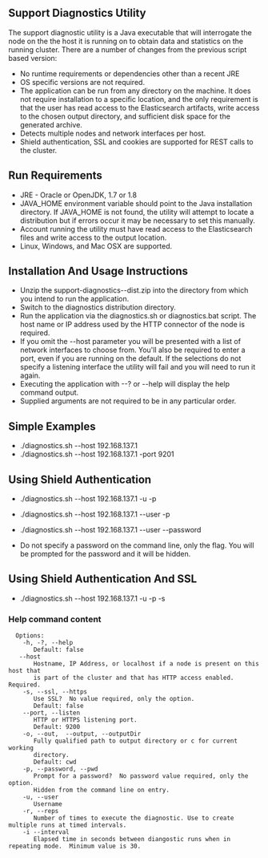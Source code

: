 ## Support Diagnostics Utility
The support diagnostic utility is a Java executable that will interrogate the node on the the host it is running on to obtain data and statistics on the running cluster.  There are a number of changes from the previous script based version:

* No runtime requirements or dependencies other than a recent JRE
* OS specific versions are not required.
* The application can be run from any directory on the machine.  It does not require installation to a specific location, and the only requirement is that the user has read access to the Elasticsearch artifacts, write access to the chosen output directory, and sufficient disk space for the generated archive.
* Detects multiple nodes and network interfaces per host.
* Shield authentication, SSL and cookies are supported for REST calls to the cluster.

## Run Requirements
* JRE - Oracle or OpenJDK, 1.7 or 1.8
* JAVA_HOME environment variable should point to the Java installation directory.  If JAVA_HOME is not found, the utility will attempt to locate a distribution but if errors occur it may be necessary to set this manually.
* Account running the utility must have read access to the Elasticsearch files and write access to the output location.
* Linux, Windows, and Mac OSX are supported.

## Installation And Usage Instructions
* Unzip the support-diagnostics-<version>-dist.zip into the directory from which you intend to run the application.
* Switch to the diagnostics distribution directory.
* Run the application via the diagnostics.sh or diagnostics.bat script. The host name or IP address used by the HTTP connector of the node is required.
* If you omit the --host parameter you will be presented with a list of network interfaces to choose from.  You'll also be required to enter a port, even if you are running on the default.  If the selections do not specify a listening interface the utility will fail and you will need to run it again.
* Executing the application with --? or --help will display the help command output.
* Supplied arguments are not required to be in any particular order.

## Simple Examples
  * ./diagnostics.sh --host 192.168.137.1
  * ./diagnostics.sh --host 192.168.137.1 -port 9201

## Using Shield Authentication
  * ./diagnostics.sh --host 192.168.137.1 -u <your username> -p
  * ./diagnostics.sh --host 192.168.137.1 --user <your username> -p
  * ./diagnostics.sh --host 192.168.137.1 --user <your username> --password

  * Do not specify a password on the command line, only the flag.  You will be prompted for the password and it will be hidden.

 ## Using Shield Authentication And SSL
  * ./diagnostics.sh --host 192.168.137.1 -u <your username> -p -s

### Help command content
``````
  Options:
    -h, -?, --help
       Default: false
   --host
       Hostname, IP Address, or localhost if a node is present on this host that
       is part of the cluster and that has HTTP access enabled. Required.
    -s, --ssl, --https
       Use SSL?  No value required, only the option.
       Default: false
    --port, --listen
       HTTP or HTTPS listening port.
       Default: 9200
    -o, --out,  --output, --outputDir
       Fully qualified path to output directory or c for current working
       directory.
       Default: cwd
    -p, --password, --pwd
       Prompt for a password?  No password value required, only the option.
       Hidden from the command line on entry.
    -u, --user
       Username
    -r, --reps
       Number of times to execute the diagnostic. Use to create multiple runs at timed intervals.
    -i --interval
       Elapsed time in seconds between diangostic runs when in repeating mode.  Minimum value is 30.

